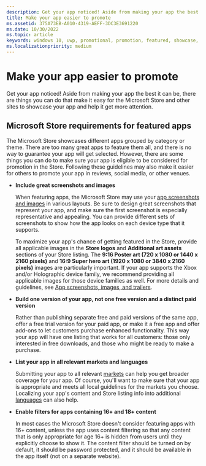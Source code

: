```yaml
---
description: Get your app noticed! Aside from making your app the best it can be, there are things you can do that make it easy for the Microsoft Store and other sites to showcase your app and help it get more attention.
title: Make your app easier to promote
ms.assetid: 375A73EB-A010-4319-AEFF-3DC3E3691220
ms.date: 10/30/2022
ms.topic: article
keywords: windows 10, uwp, promotional, promotion, featured, showcase, store
ms.localizationpriority: medium
---
```

# Make your app easier to promote


Get your app noticed! Aside from making your app the best it can be, there are things you can do that make it easy for the Microsoft Store and other sites to showcase your app and help it get more attention.


## Microsoft Store requirements for featured apps

The Microsoft Store showcases different apps grouped by category or theme. There are too many great apps to feature them all, and there is no way to guarantee your app will get selected. However, there are some things you can do to make sure your app is eligible to be considered for promotion in the Store. Following these guidelines may also make it easier for others to promote your app in reviews, social media, or other venues.

-   **Include great screenshots and images**

    When featuring apps, the Microsoft Store may use your [app screenshots and images](publish-your-app/msix/screenshots-and-images.md) in various layouts. Be sure to design great screenshots that represent your app, and make sure the first screenshot is especially representative and appealing. You can provide different sets of screenshots to show how the app looks on each device type that it supports.

    To maximize your app's chance of getting featured in the Store, provide all applicable images in the **Store logos** and **Additional art assets** sections of your Store listing. The **9:16 Poster art (720 x 1080 or 1440 x 2160 pixels)** and **16:9 Super hero art (1920 x 1080 or 3840 x 2160 pixels)** images are particularly important. If your app supports the Xbox and/or Holographic device family, we recommend providing all applicable images for those device families as well. For more details and guidelines, see [App screenshots, images, and trailers](publish-your-app/msix/screenshots-and-images.md).

-   **Build one version of your app, not one free version and a distinct paid version**

    Rather than publishing separate free and paid versions of the same app, offer a free trial version for your paid app, or make it a free app and offer add-ons to let customers purchase enhanced functionality. This way your app will have one listing that works for all customers: those only interested in free downloads, and those who might be ready to make a purchase.

-   **List your app in all relevant markets and languages**

    Submitting your app to all relevant [markets](publish-your-app/msix/market-selection.md) can help you get broader coverage for your app. Of course, you'll want to make sure that your app is appropriate and meets all local guidelines for the markets you choose. Localizing your app's content and Store listing info into additional [languages](publish-your-app/msix/app-package-requirements.md#supported-languages) can also help.

-   **Enable filters for apps containing 16+ and 18+ content**

    In most cases the Microsoft Store doesn't consider featuring apps with 16+ content, unless the app uses content filtering so that any content that is only appropriate for age 16+ is hidden from users until they explicitly choose to show it. The content filter should be turned on by default, it should be password protected, and it should be available in the app itself (not on a separate website).



 
